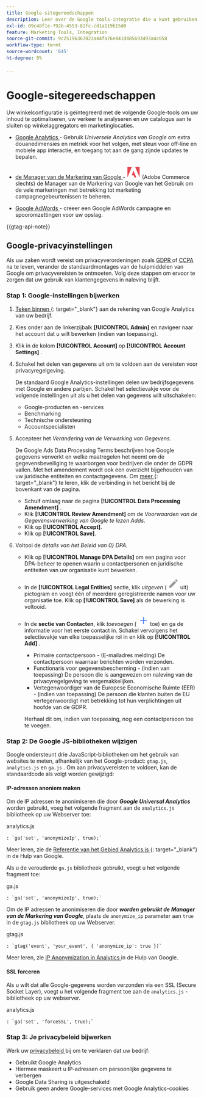 ```yaml
---
title: Google-sitegereedschappen
description: Leer over de Google tools-integratie die u kunt gebruiken om uw inhoud te optimaliseren, uw verkeer te analyseren en uw catalogus aan te sluiten op winkelaggregators en marketinglocaties.
exl-id: 09c48f1e-792b-4553-82fc-cd1a119b15d0
feature: Marketing Tools, Integration
source-git-commit: 9c25196367023a44fa76e441d485693493a4c058
workflow-type: tm+mt
source-wordcount: '645'
ht-degree: 0%

---
```


# Google-sitegereedschappen

Uw winkelconfiguratie is geïntegreerd met de volgende Google-tools om uw inhoud te optimaliseren, uw verkeer te analyseren en uw catalogus aan te sluiten op winkelaggregators en marketinglocaties.

- [ Google Analytics ](google-analytics.md) - Gebruik _Universele Analytics van Google_ om extra douanedimensies en metriek voor het volgen, met steun voor off-line en mobiele app interactie, en toegang tot aan de gang zijnde updates te bepalen.

- [ de Manager van de Markering van Google ](google-tag-manager.md) - ![ Adobe Commerce ](../assets/adobe-logo.svg) (Adobe Commerce slechts) de Manager van de Markering van Google van het Gebruik om de vele markeringen met betrekking tot marketing campagnegebeurtenissen te beheren.

- [ Google AdWords ](google-adwords.md) - creeer een Google AdWords campagne en spooromzettingen voor uw opslag.

{{gtag-api-note}}

## Google-privacyinstellingen

Als uw zaken wordt vereist om privacyverordeningen zoals [ GDPR ](../getting-started/compliance-gdpr.md) of [ CCPA ](../getting-started/compliance-ccpa.md) na te leven, verander de standaardmontages van de hulpmiddelen van Google om privacyvereisten te ontmoeten. Volg deze stappen om ervoor te zorgen dat uw gebruik van klantengegevens in naleving blijft.

### Stap 1: Google-instellingen bijwerken

1. [ Teken binnen ][1]{: target="_blank"} aan de rekening van Google Analytics van uw bedrijf.

1. Kies onder aan de linkerzijbalk **[!UICONTROL Admin]** en navigeer naar het account dat u wilt bewerken (indien van toepassing).

1. Klik in de kolom **[!UICONTROL Account]** op **[!UICONTROL Account Settings]** .

1. Schakel het delen van gegevens uit om te voldoen aan de vereisten voor privacyregelgeving.

   De standaard Google Analytics-instellingen delen uw bedrijfsgegevens met Google en andere partijen. Schakel het selectievakje voor de volgende instellingen uit als u het delen van gegevens wilt uitschakelen:

   - Google-producten en -services
   - Benchmarking
   - Technische ondersteuning
   - Accountspecialisten

1. Accepteer het _Verandering van de Verwerking van Gegevens_.

   De Google Ads Data Processing Terms beschrijven hoe Google gegevens verwerkt en welke maatregelen het neemt om de gegevensbeveiliging te waarborgen voor bedrijven die onder de GDPR vallen. Met het amendement wordt ook een overzicht bijgehouden van uw juridische entiteiten en contactgegevens. Om [ meer ][2]{: target="_blank"} te leren, klik de verbinding in het bericht bij de bovenkant van de pagina.

   - Schuif omlaag naar de pagina **[!UICONTROL Data Processing Amendment]** .
   - Klik **[!UICONTROL Review Amendment]** om de _Voorwaarden van de Gegevensverwerking van Google te lezen Adds_.
   - Klik op **[!UICONTROL Accept]**.
   - Klik op **[!UICONTROL Save]**.

1. Voltooi de _details van het Beleid van 0} DPA._

   - Klik op **[!UICONTROL Manage DPA Details]** om een pagina voor DPA-beheer te openen waarin u contactpersonen en juridische entiteiten van uw organisatie kunt bewerken.

   - In de **[!UICONTROL Legal Entities]** sectie, klik _uitgeven_ ( ![ Google geeft pictogram ](./assets/google-icon-edit.png) uit) pictogram en voegt één of meerdere geregistreerde namen voor uw organisatie toe. Klik op **[!UICONTROL Save]** als de bewerking is voltooid.

   - In de **sectie van Contacten**, klik _toevoegen_ ( ![ Google voegt pictogram ](./assets/google-icon-add.png) toe) en ga de informatie voor het eerste contact in. Schakel vervolgens het selectievakje van elke toepasselijke rol in en klik op **[!UICONTROL Add]** .

      - Primaire contactpersoon - (E-mailadres melding) De contactpersoon waarnaar berichten worden verzonden.
      - Functionaris voor gegevensbescherming - (indien van toepassing) De persoon die is aangewezen om naleving van de privacyregelgeving te vergemakkelijken.
      - Vertegenwoordiger van de Europese Economische Ruimte (EER) - (indien van toepassing) De persoon die klanten buiten de EU vertegenwoordigt met betrekking tot hun verplichtingen uit hoofde van de GDPR.

     Herhaal dit om, indien van toepassing, nog een contactpersoon toe te voegen.

### Stap 2: De Google JS-bibliotheken wijzigen

Google ondersteunt drie JavaScript-bibliotheken om het gebruik van websites te meten, afhankelijk van het Google-product: `gtag.js`, `analytics.js` en `ga.js` . Om aan privacyvereisten te voldoen, kan de standaardcode als volgt worden gewijzigd:

#### IP-adressen anoniem maken

Om de IP adressen te anonimiseren die door **_Google Universal Analytics_** worden gebruikt, voeg het volgende fragment aan de `analytics.js` bibliotheek op uw Webserver toe:

analytics.js

```
: `ga('set', 'anonymizeIp', true);`
```

Meer leren, zie de [ Referentie van het Gebied Analytics.js ][3]{: target="_blank"} in de Hulp van Google.

Als u de verouderde `ga.js` bibliotheek gebruikt, voegt u het volgende fragment toe:

ga.js

```
: `ga('set', 'anonymizeIp', true);`
```

Om de IP adressen te anonimiseren die door **_worden gebruikt de Manager van de Markering van Google_**, plaats de `anonymize_ip` parameter aan `true` in de `gtag.js` bibliotheek op uw Webserver.

gtag.js

```
: `gtag('event', 'your_event', { 'anonymize_ip': true })`
```

Meer leren, zie [ IP Anonymization in Analytics ][4] in de Hulp van Google.

#### SSL forceren

Als u wilt dat alle Google-gegevens worden verzonden via een SSL (Secure Socket Layer), voegt u het volgende fragment toe aan de `analytics.js` -bibliotheek op uw webserver.

analytics.js

```
: `ga('set', 'forceSSL', true);`
```

### Stap 3: Je privacybeleid bijwerken

Werk uw [ privacybeleid ](../getting-started/privacy-policy.md) bij om te verklaren dat uw bedrijf:

- Gebruikt Google Analytics
- Hiermee maskeert u IP-adressen om persoonlijke gegevens te verbergen
- Google Data Sharing is uitgeschakeld
- Gebruik geen andere Google-services met Google Analytics-cookies

[1]: https://www.google.com/analytics/
[2]: https://support.google.com/analytics/answer/3379636
[3]: https://developers.google.com/analytics/devguides/collection/analyticsjs/field-reference
[4]: https://support.google.com/analytics/answer/2763052
